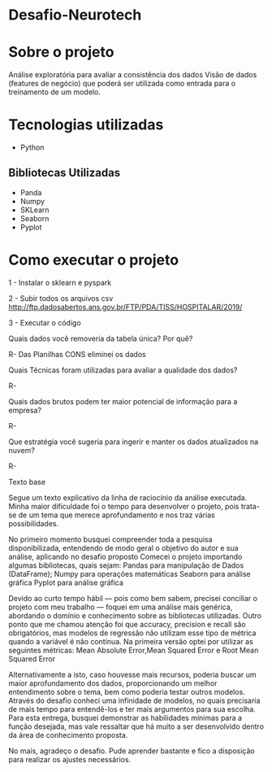 # Desafio-Neurotech

# Sobre o projeto

Análise exploratória para avaliar a consistência dos dados 
Visão de dados (features de negócio) que poderá ser utilizada como entrada para o treinamento de um modelo. 

# Tecnologias utilizadas
- Python

## Bibliotecas Utilizadas
- Panda
- Numpy
- SKLearn
- Seaborn 
- Pyplot

# Como executar o projeto

1 - Instalar o sklearn e pyspark


2 - Subir todos os arquivos csv
http://ftp.dadosabertos.ans.gov.br/FTP/PDA/TISS/HOSPITALAR/2019/

3 - Executar o código

Quais dados você removeria da tabela única? Por quê?

R- Das Planilhas CONS eliminei os dados 

Quais Técnicas foram utilizadas para avaliar a qualidade dos dados?

R-

Quais dados brutos podem ter maior potencial de informação para a empresa?

R-

Que estratégia você sugeria para ingerir e manter os dados atualizados na nuvem?

R-

Texto base

Segue um texto explicativo da linha de raciocínio da análise executada. Minha maior dificuldade foi o tempo para desenvolver o projeto, pois trata-se de um tema que merece aprofundamento e nos traz várias possibilidades.  

No primeiro momento busquei compreender toda a pesquisa disponibilizada, entendendo de modo geral o objetivo do autor e sua análise, aplicando no desafio proposto 
Comecei o projeto importando algumas bibliotecas, quais sejam:
Pandas para manipulação de Dados (DataFrame);
Numpy para operações matemáticas 
Seaborn para análise gráfica
Pyplot para análise gráfica

Devido ao curto tempo hábil — pois como bem sabem, precisei conciliar o projeto com meu trabalho — foquei em uma análise mais genérica, abordando o domínio e conhecimento sobre as bibliotecas utilizadas. Outro ponto que me chamou atenção foi que accuracy, precision e recall são obrigatórios, mas modelos de regressão não utilizam esse tipo de métrica quando a variável é não contínua. Na primeira versão optei por utilizar as seguintes métricas: Mean Absolute Error,Mean Squared Error e Root Mean Squared Error

Alternativamente a isto, caso houvesse mais recursos, poderia buscar um maior aprofundamento dos dados, proporcionando um melhor entendimento sobre o tema, bem como poderia testar outros modelos. Através do desafio conheci uma infinidade de modelos, no quais precisaria de mais tempo para entendê-los e ter mais argumentos para sua escolha. 
Para esta entrega, busquei demonstrar as habilidades mínimas para a função desejada, mas vale ressaltar que há muito a ser desenvolvido dentro da área de conhecimento proposta. 

No mais, agradeço o desafio. Pude aprender bastante e fico a disposição para realizar os ajustes necessários.
